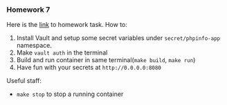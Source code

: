 ### Homework 7 ###
Here is the [link](https://github.com/nmurzin/devops_online/blob/master/homeworks/HomeWork-7.jpg) to homework task.
How to:  
1. Install Vault and setup some secret variables under `secret/phpinfo-app` namespace.
2. Make `vault auth` in the terminal
3. Build and run container in same terminal(`make build`, `make run`)
4. Have fun with your secrets at `http://0.0.0.0:8080`

Useful staff: 
* `make stop` to stop a running container